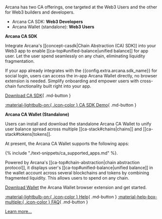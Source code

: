Arcana has two CA offerings, one targeted at the Web3 Users and the other for Web3 builders and developers.

* Arcana CA SDK: **Web3 Developers**
* Arcana Wallet (standalone): **Web3 Users**

**Arcana CA SDK**

Integrate Arcana's [[concept-casdk|Chain Abstraction (CA) SDK]] into your Web3 app to enable [[ca-top#unified-balance|unified balance]] for app user. Let the user spend seamlessly on any chain, eliminating liquidity fragmentation.

If your app already integrates with the {{config.extra.arcana.sdk_name}} for social login, users can access the in-app Arcana Wallet directly, no browser extension is needed. Simplify onboarding and empower users with cross-chain functionality built right into your app. 

[Download CA SDK](https://www.npmjs.com/package/@arcana/ca-sdk){ .md-button } 

[ :material-lightbulb-on:{ .icon-color } CA SDK Demo](https://sdk.arcana.network){ .md-button } 

**Arcana CA Wallet (Standalone)**

Users can install and download the standalone Arcana CA Wallet to unify user balance spread across multiple [[ca-stack#chains|chains]] and [[ca-stack#tokens|tokens]]. 

At present, the Arcana CA Wallet supports the following apps:

{% include "./text-snippets/ca_supported_apps.md" %}.

Powered by Arcana's [[ca-top#chain-abstraction|chain abstraction protocol]], it displays user's [[ca-top#unified-balance|unified balance]] in the wallet account across several blockchains and tokens by combining fragmented liquidity. This allows users to spend on any chain. 

[Download Wallet](https://chromewebstore.google.com/detail/arcana-wallet/nieddmedbnibfkfokcionggafcmcgkpi) the Arcana Wallet browser extension and get started.

[ :material-lightbulb-on:{ .icon-color } Help](https://arcananetwork.notion.site/Help-Content-127f11ed0804805fba4dc72ad3f8cdb2){ .md-button }   [ :material-help-box-multiple:{ .icon-color } FAQ](https://arcananetwork.notion.site/Frequently-Asked-Questions-128f11ed080480ed8679d90e4bb0b96d){ .md-button }


[Learn more...](https://arcana.network/chain-abstraction)
